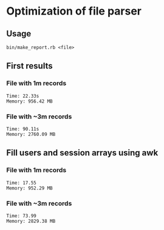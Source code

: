 # Optimization of file parser

## Usage

`bin/make_report.rb <file>`

## First results

### File with 1m records
```
Time: 22.33s
Memory: 956.42 MB
```
### File with ~3m records
```
Time: 90.11s
Memory: 2760.09 MB
```

## Fill users and session arrays using awk
### File with 1m records
```
Time: 17.55
Memory: 952.29 MB
```
### File with ~3m records
```
Time: 73.99
Memory: 2829.38 MB
```
